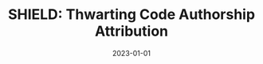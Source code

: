 ---
title: "SHIELD: Thwarting Code Authorship Attribution"
collection: publications
permalink: /publication/2023-01-01-SHIELD-Thwarting-Code-Authorship-Attribution
date: 2023-01-01
venue: 'CoRR'
paperurl: 'https://doi.org/10.48550/arXiv.2304.13255'
citation: ' Mohammed Abuhamad,  Changhun Jung,  David Mohaisen,  DaeHun Nyang, &quot;SHIELD: Thwarting Code Authorship Attribution.&quot; CoRR, 2023.'
---